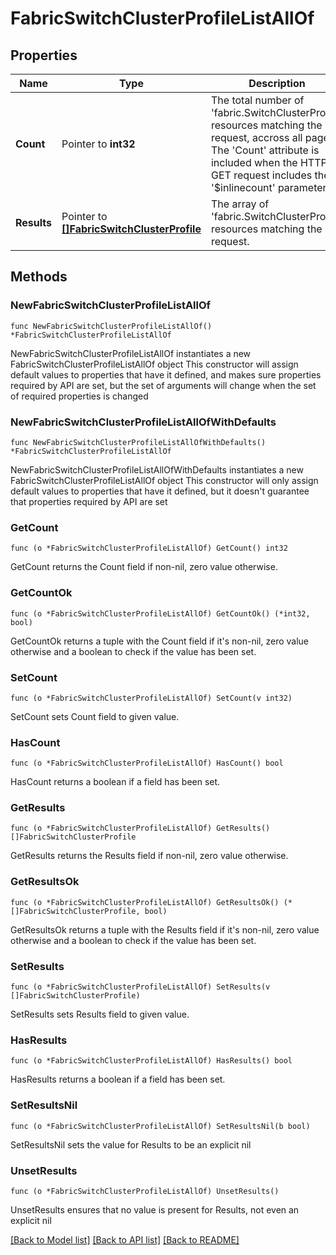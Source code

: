 # FabricSwitchClusterProfileListAllOf

## Properties

Name | Type | Description | Notes
------------ | ------------- | ------------- | -------------
**Count** | Pointer to **int32** | The total number of &#39;fabric.SwitchClusterProfile&#39; resources matching the request, accross all pages. The &#39;Count&#39; attribute is included when the HTTP GET request includes the &#39;$inlinecount&#39; parameter. | [optional] 
**Results** | Pointer to [**[]FabricSwitchClusterProfile**](FabricSwitchClusterProfile.md) | The array of &#39;fabric.SwitchClusterProfile&#39; resources matching the request. | [optional] 

## Methods

### NewFabricSwitchClusterProfileListAllOf

`func NewFabricSwitchClusterProfileListAllOf() *FabricSwitchClusterProfileListAllOf`

NewFabricSwitchClusterProfileListAllOf instantiates a new FabricSwitchClusterProfileListAllOf object
This constructor will assign default values to properties that have it defined,
and makes sure properties required by API are set, but the set of arguments
will change when the set of required properties is changed

### NewFabricSwitchClusterProfileListAllOfWithDefaults

`func NewFabricSwitchClusterProfileListAllOfWithDefaults() *FabricSwitchClusterProfileListAllOf`

NewFabricSwitchClusterProfileListAllOfWithDefaults instantiates a new FabricSwitchClusterProfileListAllOf object
This constructor will only assign default values to properties that have it defined,
but it doesn't guarantee that properties required by API are set

### GetCount

`func (o *FabricSwitchClusterProfileListAllOf) GetCount() int32`

GetCount returns the Count field if non-nil, zero value otherwise.

### GetCountOk

`func (o *FabricSwitchClusterProfileListAllOf) GetCountOk() (*int32, bool)`

GetCountOk returns a tuple with the Count field if it's non-nil, zero value otherwise
and a boolean to check if the value has been set.

### SetCount

`func (o *FabricSwitchClusterProfileListAllOf) SetCount(v int32)`

SetCount sets Count field to given value.

### HasCount

`func (o *FabricSwitchClusterProfileListAllOf) HasCount() bool`

HasCount returns a boolean if a field has been set.

### GetResults

`func (o *FabricSwitchClusterProfileListAllOf) GetResults() []FabricSwitchClusterProfile`

GetResults returns the Results field if non-nil, zero value otherwise.

### GetResultsOk

`func (o *FabricSwitchClusterProfileListAllOf) GetResultsOk() (*[]FabricSwitchClusterProfile, bool)`

GetResultsOk returns a tuple with the Results field if it's non-nil, zero value otherwise
and a boolean to check if the value has been set.

### SetResults

`func (o *FabricSwitchClusterProfileListAllOf) SetResults(v []FabricSwitchClusterProfile)`

SetResults sets Results field to given value.

### HasResults

`func (o *FabricSwitchClusterProfileListAllOf) HasResults() bool`

HasResults returns a boolean if a field has been set.

### SetResultsNil

`func (o *FabricSwitchClusterProfileListAllOf) SetResultsNil(b bool)`

 SetResultsNil sets the value for Results to be an explicit nil

### UnsetResults
`func (o *FabricSwitchClusterProfileListAllOf) UnsetResults()`

UnsetResults ensures that no value is present for Results, not even an explicit nil

[[Back to Model list]](../README.md#documentation-for-models) [[Back to API list]](../README.md#documentation-for-api-endpoints) [[Back to README]](../README.md)


